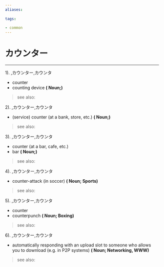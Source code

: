 ```yaml
---
aliases:
    
tags:
    
- common
---
```


# カウンター
---
1).
,カウンター,カウンタ

- counter
- counting device
**( Noun;)**
> see also: 
            
2).
,カウンター,カウンタ

- (service) counter (at a bank, store, etc.)
**( Noun;)**
> see also: 
            
3).
,カウンター,カウンタ

- counter (at a bar, cafe, etc.)
- bar
**( Noun;)**
> see also: 
            
4).
,カウンター,カウンタ

- counter-attack (in soccer)
**( Noun; Sports)**
> see also: 
            
5).
,カウンター,カウンタ

- counter
- counterpunch
**( Noun; Boxing)**
> see also: 
            
6).
,カウンター,カウンタ

- automatically responding with an upload slot to someone who allows you to download (e.g. in P2P systems)
**( Noun; Networking, WWW)**
> see also: 
            